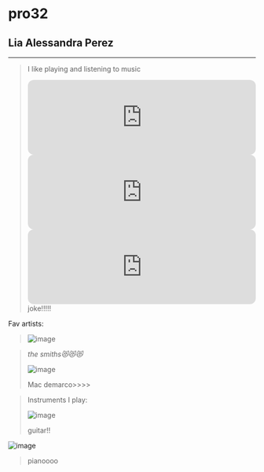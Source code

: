 # pro32
## **Lia Alessandra Perez**
---
> I like playing and listening to music
>
> <iframe style="border-radius:12px" src="https://open.spotify.com/embed/track/03ZwNF6FTvazNuOXNQf8k8?utm_source=generator" width="100%" height="152" frameBorder="0" allowfullscreen="" allow="autoplay; clipboard-write; encrypted-media; fullscreen; picture-in-picture" loading="lazy"></iframe>
>
> <iframe style="border-radius:12px" src="https://open.spotify.com/embed/album/3xybjP7r2VsWzwvDQipdM0?utm_source=generator" width="100%" height="152" frameBorder="0" allowfullscreen="" allow="autoplay; clipboard-write; encrypted-media; fullscreen; picture-in-picture" loading="lazy"></iframe>
>
> <iframe style="border-radius:12px" src="https://open.spotify.com/embed/track/69u8qQcaA3o0A7Ko87juqp?utm_source=generator" width="100%" height="152" frameBorder="0" allowfullscreen="" allow="autoplay; clipboard-write; encrypted-media; fullscreen; picture-in-picture" loading="lazy"></iframe>
>joke!!!!!

Fav artists:
> ![image](https://github.com/user-attachments/assets/7ceecf6c-68a4-4752-81d2-f9fe1ca414fd)

> *the smiths😻😻😻*
>
> ![image](https://github.com/user-attachments/assets/41de710c-4593-431e-a1b4-c28b05c85b87)
> 
>Mac demarco>>>>
>

>Instruments I play:
>
>![image](https://github.com/user-attachments/assets/af7ee8f5-9c91-4135-8a23-83eb503a9d9f)
>
>guitar!!
>
>
![image](https://github.com/user-attachments/assets/a4918ace-604a-417a-afd4-e773a0a611d8)
>
>pianoooo
>
>
